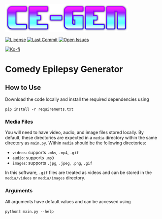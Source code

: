 [![ce-gen](https://raw.githubusercontent.com/r3w0p/ce-gen/master/config/images/logo/400.png)](https://github.com/r3w0p/ce-gen)

[![License](https://img.shields.io/github/license/r3w0p/ce-gen.svg)](https://github.com/r3w0p/ce-gen/blob/master/LICENSE)
[![Last Commit](https://img.shields.io/github/last-commit/r3w0p/ce-gen.svg)](https://github.com/r3w0p/ce-gen/graphs/commit-activity)
[![Open Issues](https://img.shields.io/github/issues-raw/r3w0p/ce-gen)](https://github.com/r3w0p/ce-gen/issues)

[![Ko-fi](https://ko-fi.com/img/githubbutton_sm.svg)](https://ko-fi.com/r3w0p)

# Comedy Epilepsy Generator

## How to Use

Download the code locally and install the required dependencies using

`pip install -r requirements.txt`

### Media Files

You will need to have video, audio, and image files stored locally.
By default, these directories are expected in a `media` directory within the same directory as `main.py`.
Within `media` should be the following directories:

- `videos`: supports `.mkv`, `.mp4`, `.gif`
- `audio`: supports `.mp3`
- `images`: supports `.jpg`, `.jpeg`, `.png`, `.gif`

In this software, `.gif` files are treated as videos and can be stored in the
`media/videos` or `media/images` directory.

### Arguments

All arguments have default values and can be accessed using

`python3 main.py --help`
